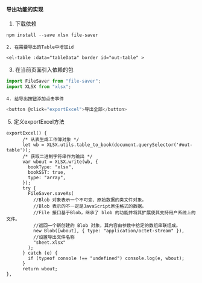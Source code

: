#### 导出功能的实现

1. 下载依赖

```javascript
npm install --save xlsx file-saver
```

	2. 在需要导出的Table中增加id

```vue
<el-table :data="tableData" border id="out-table" >
```

3. 在当前页面引入依赖的包

```javascript
import FileSaver from "file-saver";
import XLSX from "xlsx";
```

	4. 给导出按钮添加点击事件

```javascript
<button @click="exportExcel">导出全部</button>
```

​	5. 定义exportExcel方法

```vue
exportExcel() {
      /* 从表生成工作簿对象 */
      let wb = XLSX.utils.table_to_book(document.querySelector('#out-table'));
      /* 获取二进制字符串作为输出 */
      var wbout = XLSX.write(wb, {
        bookType: "xlsx",
        bookSST: true,
        type: "array",
      });
      try {
        FileSaver.saveAs(
          //Blob 对象表示一个不可变、原始数据的类文件对象。
          //Blob 表示的不一定是JavaScript原生格式的数据。
          //File 接口基于Blob，继承了 blob 的功能并将其扩展使其支持用户系统上的文件。
          //返回一个新创建的 Blob 对象，其内容由参数中给定的数组串联组成。
          new Blob([wbout], { type: "application/octet-stream" }),
          //设置导出文件名称
          "sheet.xlsx"
        );
      } catch (e) {
        if (typeof console !== "undefined") console.log(e, wbout);
      }
      return wbout;
},
```

